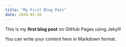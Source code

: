 ```yaml
---
title: "My First Blog Post"
date: 2024-05-28
---
```


This is my **first blog post** on GitHub Pages using Jekyll!

You can write your content here in Markdown format.
